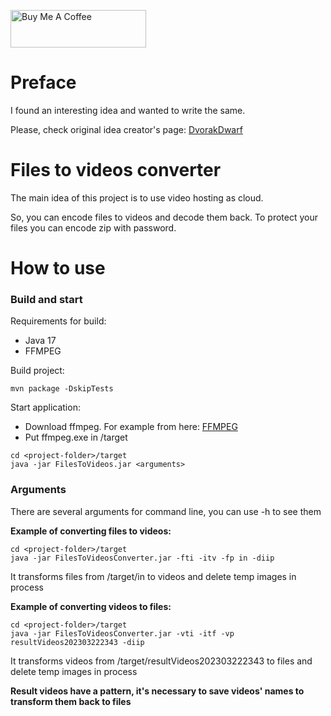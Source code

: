 <a href="https://www.buymeacoffee.com/EoinKanro" target="_blank"><img src="https://cdn.buymeacoffee.com/buttons/v2/default-red.png" alt="Buy Me A Coffee" style="height: 60px !important;width: 217px !important;" ></a>

# Preface

I found an interesting idea and wanted to write the same.

Please, check original idea creator's page: <a href="https://github.com/DvorakDwarf/Infinite-Storage-Glitch">DvorakDwarf</a>

# Files to videos converter
The main idea of this project is to use video hosting as cloud.

So, you can encode files to videos and decode them back. To protect your files you can encode zip with password.

# How to use
### Build and start
Requirements for build:
- Java 17
- FFMPEG

Build project:
```
mvn package -DskipTests
```

Start application:
- Download ffmpeg. For example from here: <a href="https://www.gyan.dev/ffmpeg/builds/ffmpeg-git-full.7z">FFMPEG</a>
- Put ffmpeg.exe in <project-folder>/target
```
cd <project-folder>/target
java -jar FilesToVideos.jar <arguments>
```

### Arguments
There are several arguments for command line, you can use -h to see them

**Example of converting files to videos:**
```
cd <project-folder>/target
java -jar FilesToVideosConverter.jar -fti -itv -fp in -diip
```

It transforms files from <project-folder>/target/in to videos and delete temp images in process

**Example of converting videos to files:**
```
cd <project-folder>/target
java -jar FilesToVideosConverter.jar -vti -itf -vp resultVideos202303222343 -diip
```

It transforms videos from <project-folder>/target/resultVideos202303222343 to files and delete temp images in process

**Result videos have a pattern, it's necessary to save videos' names to transform them back to files**